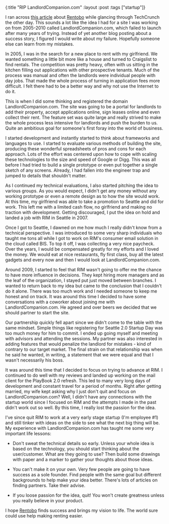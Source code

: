{:title "RIP LandlordCompanion.com"
 :layout :post
 :tags ["startup"]}

I ran across [this article][techcrunch-rentobo] about [Rentobo][rentobo] while
glancing through TechCrunch the other day. This sounds a lot like the idea I
had for a site I was working on from 2005-2010 called LandlordCompanion.com,
which failed to launch after many years of trying. Instead of yet another blog
posting about a success story, I figured I would write about my failure.
Hopefully someone else can learn from my mistakes.

In 2005, I was in the search for a new place to rent with my girlfriend. We
wanted something a little bit more like a house and turned to Craigslist to find
rentals. The competition was pretty heavy, often with us sitting in the kitchen
filling out applications with other prospective tenants. Much of the process was
manual and often the landlords were individual people with day jobs. That made
the whole process of turning in application fees more difficult. I felt there had
to be a better way and why not use the Internet to do it.

This is when I did some thinking and registered the domain LandlordCompanion.com.
The site was going to be a portal for landlords to add their property, accept
applications online, sign leases online and even collect their rent. The feature
set was quite large and really strived to make the whole process less intensive
for landlords and push the burden to us. Quite an ambitious goal for someone's
first foray into the world of business.

I started development and instantly started to think about frameworks and languages
to use. I started to evaluate various methods of building the site, producing these
wonderful spreadsheets of pros and cons for each approach. Lots of the effort was
centered upon how to cope with scaling these technologies to the size and speed of
Google or Digg. This was all before I had tried to build a single prototype or even
put together a single sketch of any screens. Already, I had fallen into the engineer
trap and jumped to details that shouldn't matter.

As I continued my technical evaluations, I also started pitching the idea to various
groups. As you would expect, I didn't get any money without any working prototype or
even a remote design as to how the site would work. At this time, my girlfriend was
able to take a promotion to Seattle and did for work. This left me with a limited
cash flow, no girlfriend and making no traction with development. Getting discouraged,
I put the idea on hold and landed a job with RIM in Seattle in 2007.

Once I got to Seattle, I dawned on me how much I really didn't know from a technical
perspective. I was introduced to some very sharp individuals who taught me tons all
while I got to work on RIM's consumer email solution in the cloud called BIS. To top
it off, I was collecting a very nice paycheck. Over the years, I would be compensated
greatly for my efforts and I loved the money. We would eat at nice restaurants, fly
first class, buy all the latest gadgets and every now and then I would look at
LandlordCompanion.com.

Around 2009, I started to feel that RIM wasn't going to offer me the chance to have
more influence in decisions. They kept hiring more managers and as the leaf of the
organization, I stayed put just moved between branches. I wanted to return back to my
idea but came to the conclusion that I couldn't do it alone. There was too much work
and I needed someone to keep me honest and on track. It was around this time I decided
to have some conversations with a coworker about joining me with LandlordCompanion.com.
He agreed and over beers we decided that we should partner to start the site.

Our partnership quickly fell apart since we didn't come to the table with the same
mindset. Simple things like registering for Seattle 2.0 Startup Day was too much money
for him to commit. I ended up going myself and meeting with advisors and attending the
sessions. My partner was also interested in adding features that would penalize the
landlord for mistakes - kind of contrary to our target market. The final strain on that
relationship was when he said he wanted, in writing, a statement that we were equal and
that I wasn't necessarily his boss.

It was around this time that I decided to focus on trying to advance at RIM. I continued
to do well with my reviews and landed up working on the mail client for the PlayBook 2.0
refresh. This led to many very long days of development and constant travel for a period
of months. Right after getting married, my wife kept asking why I just don't quit and
focus on LandlordCompanion.com? Well, I didn't have any connections with the startup world
since I focused on RIM and the attempts I made in the past didn't work out so well. By
this time, I really lost the passion for the idea.

I've since quit RIM to work at a very early stage startup (I'm employee #1) and still
tinker with ideas on the side to see what the next big thing will be. My experience with
LandlordCompanion.com has taught me some very important life lessons:

* Don't sweat the technical details so early. Unless your whole idea is based on the technology,
  you should start thinking about the user/customer. What are they going to use? Then build some
  drawings with paper and a marker to gather your thoughts about those ideas.

* You can't make it on your own. Very few people are going to have success as a sole founder.
  Find people with the same goal but different backgrounds to help make your idea better.
  There's lots of articles on finding partners. Take their advise.

* If you loose passion for the idea, quit! You won't create greatness unless you really
  believe in your product.

I hope [Rentobo][rentobo] finds success and brings my vision to life. The world sure
could use help making renting easier.

[techcrunch-rentobo]: http://techcrunch.com/2012/06/25/rentobo/
[rentobo]: http://www.rentobo.com/
